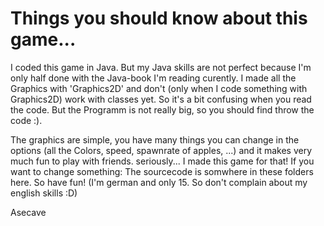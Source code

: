 # Things you should know about this game...
I coded this game in Java. But my Java skills are not perfect because 
I'm only half done with the Java-book I'm reading curently.
I made all the Graphics with 'Graphics2D' and don't (only when I code something with 
Graphics2D) work with classes yet. So it's a bit confusing when you read the code.
But the Programm is not really big, so you should find throw the code :). 

The graphics are simple, you have many things you can change in the options (all the Colors,
speed, spawnrate of apples, ...) and it makes very much fun to play with friends.
seriously... I made this game for that!
If you want to change something: The sourcecode is somwhere in these folders here.
So have fun!
(I'm german and only 15. So don't complain about my english skills :D)

Asecave
